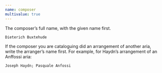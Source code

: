 ```yaml
---
name: composer
multivalue: true
---
```

The composer’s full name, with the given name first.

```
Dieterich Buxtehude
```

If the composer you are cataloguing did an arrangement of another aria, write the arranger’s name first. For example, for Haydn’s arrangement of an Anffossi aria:

```
Joseph Haydn; Pasquale Anfossi
```